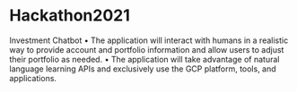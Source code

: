 # Hackathon2021
Investment Chatbot
	•	 The application will interact with humans in a realistic way to provide account and portfolio information and allow users to adjust their portfolio as needed.
	•	The application will take advantage of natural language learning APIs and exclusively use the GCP platform, tools, and applications.

